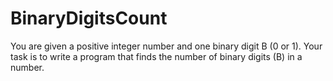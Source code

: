 # BinaryDigitsCount
You are given a positive integer number and one binary digit B (0 or 1). Your task is to write a program that finds the number of binary digits (B) in a number.
